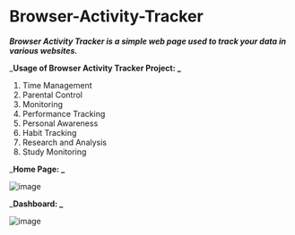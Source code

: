 # Browser-Activity-Tracker
_**Browser Activity Tracker is a simple web page used to track your data in various websites.**_

_**Usage of Browser Activity Tracker Project: _**
1. Time Management
2. Parental Control
3. Monitoring
4. Performance Tracking
5. Personal Awareness
6. Habit Tracking
7. Research and Analysis
8. Study Monitoring

_**Home Page: _**

![image](https://github.com/2110030020/Browser-Activity-Tracker/assets/110022497/9c55de95-076d-4a2c-b26a-b00cf88c1218)

_**Dashboard: _**

![image](https://github.com/2110030020/Browser-Activity-Tracker/assets/110022497/c8fcb355-01e0-4ddb-ac5c-056026d0dbf9)
